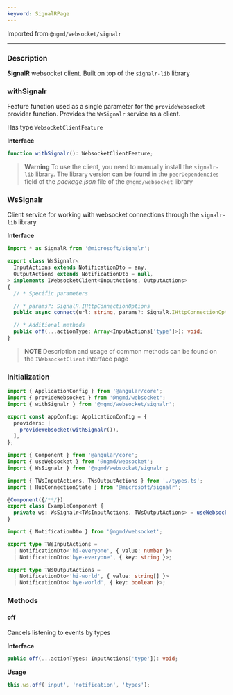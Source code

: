 ```yaml
---
keyword: SignalRPage
---
```


Imported from `@ngmd/websocket/signalr`

---


### Description

**SignalR** websocket client. Built on top of the `signalr-lib` library

### withSignalr

Feature function used as a single parameter for the `provideWebsocket` provider function. Provides the `WsSignalr` service as a client. 

Has type `WebsocketClientFeature`

**Interface**

```ts
function withSignalr(): WebsocketClientFeature;
```

> **Warning**
> To use the client, you need to manually install the `signalr-lib` library. The library version can be found in the `peerDependencies` field of the *package.json* file of the `@ngmd/websocket` library

### WsSignalr

Client service for working with websocket connections through the `signalr-lib` library

**Interface**

```ts
import * as SignalR from '@microsoft/signalr';

export class WsSignalr<
  InputActions extends NotificationDto = any,
  OutputActions extends NotificationDto = null,
> implements IWebsocketClient<InputActions, OutputActions>
{ 
  // * Specific parameters

  // * params?: SignalR.IHttpConnectionOptions
  public async connect(url: string, params?: SignalR.IHttpConnectionOptions): Promise<void>;

  // * Additional methods
  public off(...actionType: Array<InputActions['type']>): void;
}
```

> **NOTE**
> Description and usage of common methods can be found on the `IWebsocketClient` interface page


### Initialization

```ts name="app.config.ts" group="methods-example"
import { ApplicationConfig } from '@angular/core';
import { provideWebsocket } from '@ngmd/websocket';
import { withSignalr } from '@ngmd/websocket/signalr';

export const appConfig: ApplicationConfig = {
  providers: [
    provideWebsocket(withSignalr()),
  ],
};
```

```ts name="example.component.ts" group="methods-example"
import { Component } from '@angular/core';
import { useWebsocket } from '@ngmd/websocket';
import { WsSignalr } from '@ngmd/websocket/signalr';

import { TWsInputActions, TWsOutputActions } from './types.ts';
import { HubConnectionState } from '@microsoft/signalr';

@Component({/**/})
export class ExampleComponent {
  private ws: WsSignalr<TWsInputActions, TWsOutputActions> = useWebsocket();
}
```

```ts name="types.ts" group="methods-example"
import { NotificationDto } from '@ngmd/websocket';

export type TWsInputActions =
  | NotificationDto<'hi-everyone', { value: number }>
  | NotificationDto<'bye-everyone', { key: string }>;

export type TWsOutputActions =
  | NotificationDto<'hi-world', { value: string[] }>
  | NotificationDto<'bye-world', { key: boolean }>;
```

### Methods

#### off

Cancels listening to events by types

**Interface**

```ts
public off(...actionTypes: InputActions['type']): void;
```

**Usage**

```ts
this.ws.off('input', 'notification', 'types');
```
